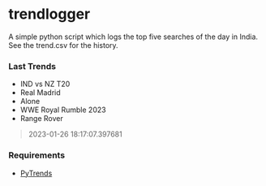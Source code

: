 # trendlogger
A simple python script which logs the top five searches of the day in India.<br>See the trend.csv for the history.<br>

<!-- Last Trends -->
### Last Trends
* IND vs NZ T20
* Real Madrid
* Alone
* WWE Royal Rumble 2023
* Range Rover
> 2023-01-26 18:17:07.397681

<!-- Requirements -->
### Requirements
* [PyTrends](https://github.com/dreyco676/pytrends)
